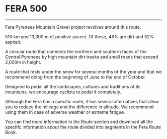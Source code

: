# FERA 500

---

Fera Pyrenees Mountain Gravel project revolves around this route.

510 km and 13,300 m of positive ascent. Of these, 48% are dirt and 52% asphalt.

A circular route that connects the northern and southern faces of the Central Pyrenees by high mountain dirt tracks and small roads that exceed 2,000m in height.

A route that rests under the snow for several months of the year and that we recommend doing from the beginning of June to the end of October.

Designed to pedal all the landscapes, cultures and traditions of its mountains, we encourage cyclists to pedal it completely.

Although the Fera has a specific route, it has several alternatives that allow you to reduce the mileage and the difference in altitude. We recommend using them in case of adverse weather or extreme fatigue.

You can find more information in the Route section and download all the specific information about the route divided into segments in the Fera Route Book.
